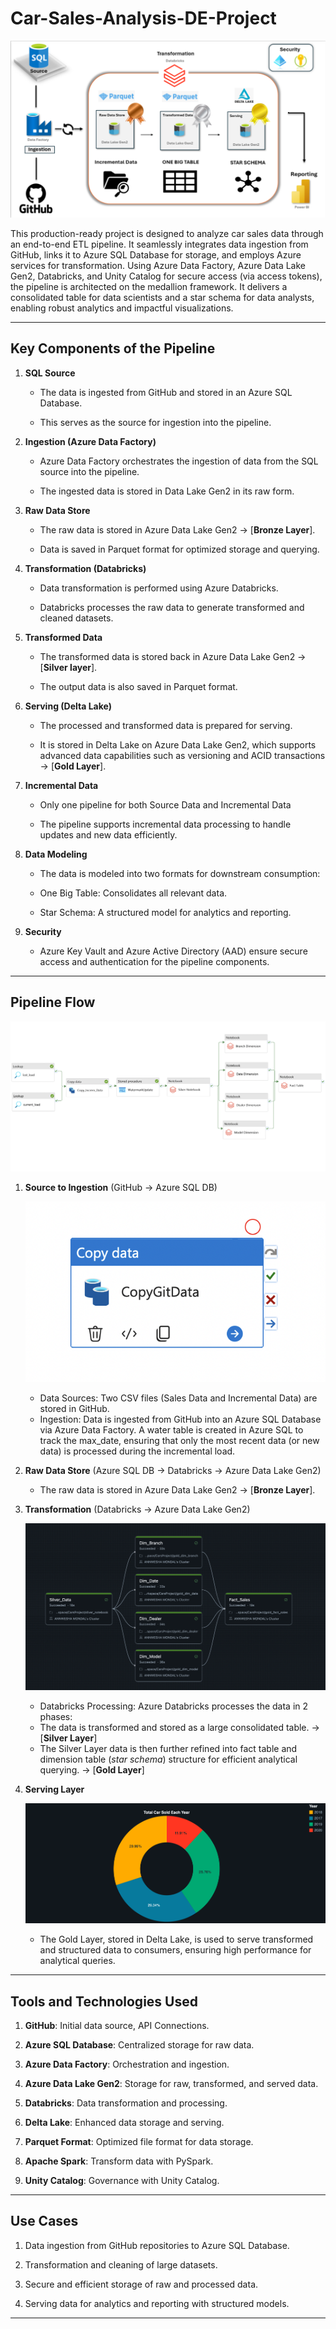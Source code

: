 # Car-Sales-Analysis-DE-Project

![Architechture](Images/image.png)

This production-ready project is designed to analyze car sales data through an end-to-end ETL pipeline. It seamlessly integrates data ingestion from GitHub, links it to Azure SQL Database for storage, and employs Azure services for transformation. Using Azure Data Factory, Azure Data Lake Gen2, Databricks, and Unity Catalog for secure access (via access tokens), the pipeline is architected on the medallion framework. It delivers a consolidated table for data scientists and a star schema for data analysts, enabling robust analytics and impactful visualizations.

---

## Key Components of the Pipeline

1. **SQL Source**

    - The data is ingested from GitHub and stored in an Azure SQL Database.

    - This serves as the source for ingestion into the pipeline.

2. **Ingestion (Azure Data Factory)**

    - Azure Data Factory orchestrates the ingestion of data from the SQL source into the pipeline.

    - The ingested data is stored in Data Lake Gen2 in its raw form.

3. **Raw Data Store**

    - The raw data is stored in Azure Data Lake Gen2 -> [**Bronze Layer**].

    - Data is saved in Parquet format for optimized storage and querying.

4. **Transformation (Databricks)**

    - Data transformation is performed using Azure Databricks.

    - Databricks processes the raw data to generate transformed and cleaned datasets.

5. **Transformed Data**

    - The transformed data is stored back in Azure Data Lake Gen2 -> [**Silver layer**].

    - The output data is also saved in Parquet format.

6. **Serving (Delta Lake)**

    - The processed and transformed data is prepared for serving.

    - It is stored in Delta Lake on Azure Data Lake Gen2, which supports advanced data capabilities such as versioning and ACID transactions -> [**Gold Layer**].

7. **Incremental Data**

    - Only one pipeline for both Source Data and Incremental Data

    - The pipeline supports incremental data processing to handle updates and new data efficiently.

8. **Data Modeling**

    - The data is modeled into two formats for downstream consumption:

    - One Big Table: Consolidates all relevant data.

    - Star Schema: A structured model for analytics and reporting.

9. **Security**

    - Azure Key Vault and Azure Active Directory (AAD) ensure secure access and authentication for the pipeline components.

---

## Pipeline Flow

![alt text](<Pipelines & Visualization/Incremental Data pipeline.png>)

1. **Source to Ingestion** (GitHub -> Azure SQL DB)

    ![alt text](<Pipelines & Visualization/Ingest Data from Git.png>)

    - Data Sources: Two CSV files (Sales Data and Incremental Data) are stored in GitHub.
    - Ingestion: Data is ingested from GitHub into an Azure SQL Database via Azure Data Factory. A water table is created in Azure SQL to track the max_date, ensuring that only the most recent data (or new data) is processed during the incremental load.

2. **Raw Data Store** (Azure SQL DB -> Databricks -> Azure Data Lake Gen2)

    - The raw data is stored in Azure Data Lake Gen2 -> [**Bronze Layer**].

3. **Transformation** (Databricks -> Azure Data Lake Gen2)

    ![alt text](<Pipelines & Visualization/Data-Model Run.png>)

    - Databricks Processing: Azure Databricks processes the data in 2 phases:
    - The data is transformed and stored as a large consolidated table. -> [**Silver Layer**]
    - The Silver Layer data is then further refined into fact table and dimension table (*star schema*) structure for efficient analytical querying. -> [**Gold Layer**]


4. **Serving Layer**

    ![alt text](<Pipelines & Visualization/visualization.png>)

    - The Gold Layer, stored in Delta Lake, is used to serve transformed and structured data to consumers, ensuring high performance for analytical queries.

---

## Tools and Technologies Used

1. **GitHub**: Initial data source, API Connections.

2. **Azure SQL Database**: Centralized storage for raw data.

3. **Azure Data Factory**: Orchestration and ingestion.

4. **Azure Data Lake Gen2**: Storage for raw, transformed, and served data.

5. **Databricks**: Data transformation and processing.

6. **Delta Lake**: Enhanced data storage and serving.

7. **Parquet Format**: Optimized file format for data storage.

8. **Apache Spark**: Transform data with PySpark.

9. **Unity Catalog**: Governance with Unity Catalog.

---

## Use Cases

1. Data ingestion from GitHub repositories to Azure SQL Database.

2. Transformation and cleaning of large datasets.

3. Secure and efficient storage of raw and processed data.

4. Serving data for analytics and reporting with structured models.

---

